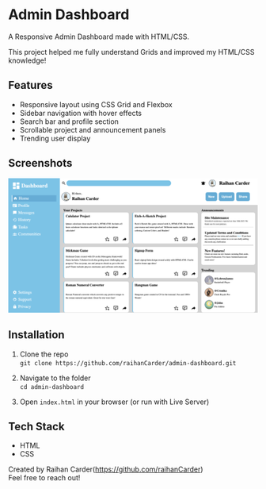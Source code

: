 # Admin Dashboard
A Responsive Admin Dashboard made with HTML/CSS.

This project helped me fully understand Grids and improved my HTML/CSS knowledge!

## Features

- Responsive layout using CSS Grid and Flexbox
- Sidebar navigation with hover effects
- Search bar and profile section
- Scrollable project and announcement panels
- Trending user display

## Screenshots

![Dashboard Screenshot](images/screenshot.png)

## Installation

1. Clone the repo  
   `git clone https://github.com/raihanCarder/admin-dashboard.git`

2. Navigate to the folder  
   `cd admin-dashboard`

3. Open `index.html` in your browser (or run with Live Server)

## Tech Stack
- HTML
- CSS

Created by Raihan Carder(https://github.com/raihanCarder)  
Feel free to reach out!

